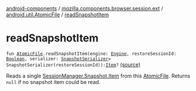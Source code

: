 [android-components](../../index.md) / [mozilla.components.browser.session.ext](../index.md) / [android.util.AtomicFile](index.md) / [readSnapshotItem](./read-snapshot-item.md)

# readSnapshotItem

`fun `[`AtomicFile`](https://developer.android.com/reference/android/util/AtomicFile.html)`.readSnapshotItem(engine: `[`Engine`](../../mozilla.components.concept.engine/-engine/index.md)`, restoreSessionId: `[`Boolean`](https://kotlinlang.org/api/latest/jvm/stdlib/kotlin/-boolean/index.html)`, serializer: `[`SnapshotSerializer`](../../mozilla.components.browser.session.storage/-snapshot-serializer/index.md)` = SnapshotSerializer(restoreSessionId)): `[`Item`](../../mozilla.components.browser.session/-session-manager/-snapshot/-item/index.md)`?` [(source)](https://github.com/mozilla-mobile/android-components/blob/master/components/browser/session/src/main/java/mozilla/components/browser/session/ext/AtomicFile.kt#L48)

Reads a single [SessionManager.Snapshot.Item](../../mozilla.components.browser.session/-session-manager/-snapshot/-item/index.md) from this [AtomicFile](https://developer.android.com/reference/android/util/AtomicFile.html). Returns `null` if no snapshot item could be
read.

